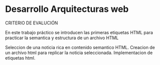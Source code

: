 ﻿# Desarrollo  Arquitecturas web

 CRITERIO DE EVALUCIÓN

En este trabajo práctico se introducen las primeras etiquetas HTML para practicar la semantica y estructura de un archivo HTML

Seleccion de una noticia rica en contenido semantico HTML.
Creacion de un archivo html para replicar la noticia seleccionada.
Implementacion de etiquetas html.
